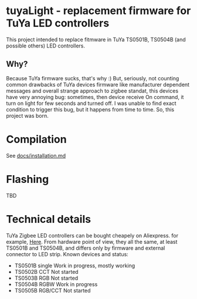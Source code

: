 # tuyaLight - replacement firmware for TuYa LED controllers
This project intended to replace fitmware in TuYa TS0501B, TS0504B (and possible others) LED controllers.

## Why?
Because TuYa firmware sucks, that's why :)
But, seriously, not counting common drawbacks of TuYa devices firmware like manufacturer dependent messages and overall strange approach to zigbee standat, this devices have very annoying bug: sometimes, then device receive On command, it turn on light for few seconds and turned off. I was unable to find exact condition to trigger this bug, but it happens from time to time.
So, this project was born.

# Compilation
See [docs/installation.md](docs/sdk_installation.md)

# Flashing
TBD

# Technical details
TuYa Zigbee LED controllers can be bought cheapely on Aliexpress. for example, [Here](https://www.aliexpress.com/item/1005005196855536.html). From hardware point of view, they all the same, at least TS0501B and TS0504B, and differs only by firmware and external connector to LED strip.
Known devices and status:
- TS0501B single Work in progress, mostly working
- TS0502B CCT Not started
- TS0503B RGB Not started
- TS0504B RGBW Work in progress
- TS0505B RGB/CCT Not started
